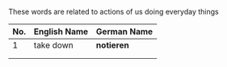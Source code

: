 
These words are related to actions of us doing everyday things 


| No. | English Name | German Name  |
| --- | ------------ | ------------ |
| 1   | take down    | **notieren** |
|     |              |              |
|     |              |              |
